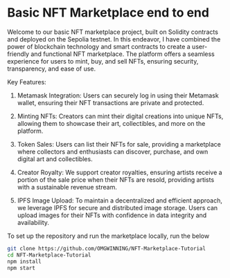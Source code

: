 # Basic NFT Marketplace end to end
Welcome to our basic NFT marketplace project, built on Solidity contracts and deployed on the Sepolia testnet. In this endeavor, I have combined the power of blockchain technology and smart contracts to create a user-friendly and functional NFT marketplace. The platform offers a seamless experience for users to mint, buy, and sell NFTs, ensuring security, transparency, and ease of use.

Key Features:

1. Metamask Integration:
Users can securely log in using their Metamask wallet, ensuring their NFT transactions are private and protected.

2. Minting NFTs:
Creators can mint their digital creations into unique NFTs, allowing them to showcase their art, collectibles, and more on the platform.

4. Token Sales:
Users can list their NFTs for sale, providing a marketplace where collectors and enthusiasts can discover, purchase, and own digital art and collectibles.

4. Creator Royalty:
We support creator royalties, ensuring artists receive a portion of the sale price when their NFTs are resold, providing artists with a sustainable revenue stream.

6. IPFS Image Upload:
To maintain a decentralized and efficient approach, we leverage IPFS for secure and distributed image storage. Users can upload images for their NFTs with confidence in data integrity and availability.

To set up the repository and run the marketplace locally, run the below
```bash
git clone https://github.com/OMGWINNING/NFT-Marketplace-Tutorial
cd NFT-Marketplace-Tutorial
npm install
npm start
```
